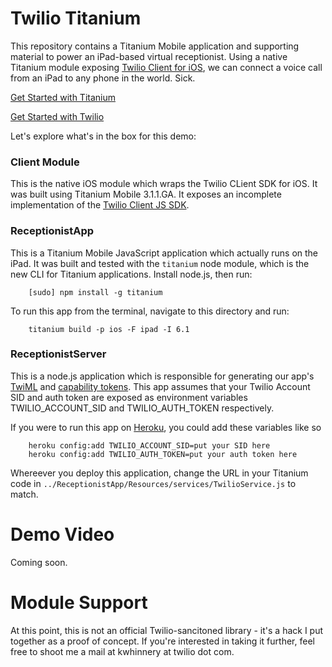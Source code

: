 # Twilio Titanium

This repository contains a Titanium Mobile application and supporting material 
to power an iPad-based virtual receptionist. Using a native Titanium module 
exposing [Twilio Client for iOS](http://www.twilio.com/docs/client/ios), we
can connect a voice call from an iPad to any phone in the world. Sick.

[Get Started with Titanium](http://docs.appcelerator.com/titanium/latest/#!/guide/Quick_Start)

[Get Started with Twilio](https://www.twilio.com/try-twilio)

Let's explore what's in the box for this demo:

### Client Module
This is the native iOS module which wraps the Twilio CLient SDK for iOS.  It was 
built using Titanium Mobile 3.1.1.GA.  It exposes an incomplete implementation
of the [Twilio Client JS SDK](http://www.twilio.com/docs/client/twilio-js).

### ReceptionistApp
This is a Titanium Mobile JavaScript application which actually runs on the iPad.
It was built and tested with the `titanium` node module, which is the new CLI
for Titanium applications.  Install node.js, then run:

        [sudo] npm install -g titanium

To run this app from the terminal, navigate to this directory and run:

        titanium build -p ios -F ipad -I 6.1

### ReceptionistServer
This is a node.js application which is responsible for generating our app's
[TwiML](http://www.twilio.com/docs/api/twiml) and 
[capability tokens](http://www.twilio.com/docs/client/capability-tokens). This
app assumes that your Twilio Account SID and auth token are exposed as
environment variables TWILIO_ACCOUNT_SID and TWILIO_AUTH_TOKEN respectively. 

If you were to run this app on [Heroku](http://www.heroku.com), you could add
these variables like so
        
        heroku config:add TWILIO_ACCOUNT_SID=put your SID here
        heroku config:add TWILIO_AUTH_TOKEN=put your auth token here

Whereever you deploy this application, change the URL in your Titanium code
in `../ReceptionistApp/Resources/services/TwilioService.js` to match.

# Demo Video
Coming soon.

# Module Support
At this point, this is not an official Twilio-sancitoned library - it's a hack
I put together as a proof of concept.  If you're interested in taking it further,
feel free to shoot me a mail at kwhinnery at twilio dot com.

